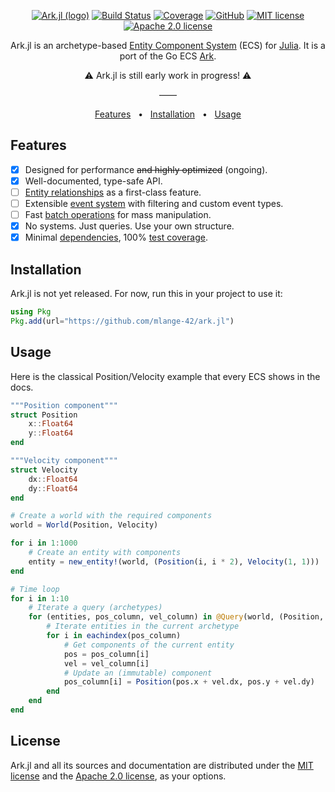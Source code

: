 <div align="center" width="100%">

[![Ark.jl (logo)](https://github.com/user-attachments/assets/efd131c8-cadf-434e-9994-c02f5914f2fa)](https://github.com/mlange-42/ark.jl)
[![Build Status](https://github.com/mlange-42/Ark.jl/actions/workflows/CI.yml/badge.svg?branch=main)](https://github.com/mlange-42/Ark.jl/actions/workflows/CI.yml?query=branch%3Amain)
[![Coverage](https://codecov.io/gh/mlange-42/Ark.jl/branch/main/graph/badge.svg)](https://codecov.io/gh/mlange-42/Ark.jl)
[![GitHub](https://img.shields.io/badge/github-repo-blue?logo=github)](https://github.com/mlange-42/ark)
[![MIT license](https://img.shields.io/badge/MIT-brightgreen?label=license)](https://github.com/mlange-42/ark/blob/main/LICENSE-MIT)
[![Apache 2.0 license](https://img.shields.io/badge/Apache%202.0-brightgreen?label=license)](https://github.com/mlange-42/ark/blob/main/LICENSE-APACHE)

Ark.jl is an archetype-based [Entity Component System](https://en.wikipedia.org/wiki/Entity_component_system) (ECS) for [Julia](https://julialang.org/).
It is a port of the Go ECS [Ark](https://github.com/mlange-42/ark).

⚠️ Ark.jl is still early work in progress! ⚠️

&mdash;&mdash;

[Features](#features) &nbsp; &bull; &nbsp; [Installation](#installation) &nbsp; &bull; &nbsp; [Usage](#usage)
</div>

## Features

- [x] Designed for performance ~~and highly optimized~~ (ongoing).
- [x] Well-documented, type-safe API.
- [ ] [Entity relationships](https://mlange-42.github.io/ark/relations/) as a first-class feature.
- [ ] Extensible [event system](https://mlange-42.github.io/ark/events/) with filtering and custom event types.
- [ ] Fast [batch operations](https://mlange-42.github.io/ark/batch/) for mass manipulation.
- [x] No systems. Just queries. Use your own structure.
- [x] Minimal [dependencies](https://github.com/mlange-42/Ark.jl/blob/main/Project.toml), 100% [test coverage](https://app.codecov.io/github/mlange-42/ark.jl).

## Installation

Ark.jl is not yet released. For now, run this in your project to use it:

```julia
using Pkg
Pkg.add(url="https://github.com/mlange-42/ark.jl")
```

## Usage

Here is the classical Position/Velocity example that every ECS shows in the docs.

```julia
"""Position component"""
struct Position
    x::Float64
    y::Float64
end

"""Velocity component"""
struct Velocity
    dx::Float64
    dy::Float64
end

# Create a world with the required components
world = World(Position, Velocity)

for i in 1:1000
    # Create an entity with components
    entity = new_entity!(world, (Position(i, i * 2), Velocity(1, 1)))
end

# Time loop
for i in 1:10
    # Iterate a query (archetypes)
    for (entities, pos_column, vel_column) in @Query(world, (Position, Velocity))
        # Iterate entities in the current archetype
        for i in eachindex(pos_column)
            # Get components of the current entity
            pos = pos_column[i]
            vel = vel_column[i]
            # Update an (immutable) component
            pos_column[i] = Position(pos.x + vel.dx, pos.y + vel.dy)
        end
    end
end
```

## License

Ark.jl and all its sources and documentation are distributed under the [MIT license](./LICENSE-MIT) and the [Apache 2.0 license](./LICENSE-APACHE), as your options.
